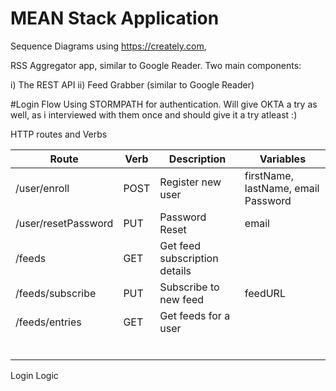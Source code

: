 # MEAN Stack Application

Sequence Diagrams using https://creately.com,

RSS Aggregator app, similar to Google Reader. Two main components:

 i) The REST API
 ii) Feed Grabber (similar to Google Reader)


#Login Flow
Using STORMPATH for authentication. 
Will give OKTA a try as well, as i interviewed with them once and should give it a try atleast :)


HTTP routes and Verbs

| Route 	| Verb  | Description 			| Variables |
| ------ 	|------ | ------------- 		| ---------------- |
| /user/enroll 	| POST  | Register new user 		 | firstName, lastName, email Password | 
| /user/resetPassword | PUT | Password Reset 		| email |
| /feeds | 	  GET   | Get feed subscription details |  | 
| /feeds/subscribe | PUT | Subscribe to new feed | feedURL | 
| /feeds/entries | GET | Get feeds for a user | |
|  |  | | 
| |  | |
| |  | |
| |  | |
| |  | |
| |  | |  



Login Logic
